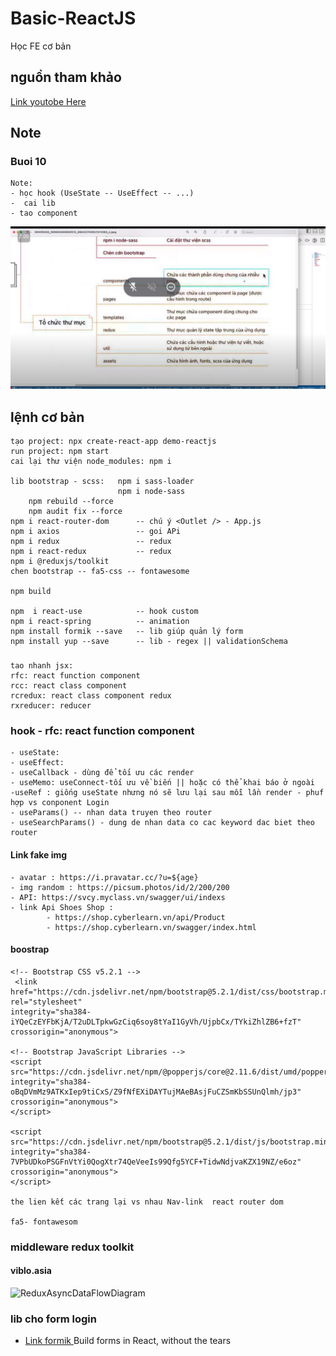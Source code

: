 # Basic-ReactJS
Học FE cơ bản
## nguồn tham khảo
[Link youtobe Here](https://www.youtube.com/watch?v=qe6xXyMEIEY&list=PLikSVTWMZtjNUFFsvZJpiaNpR1_hrggDf&index=8&ab_channel=L%C3%AATh%C3%A0nhPh%E1%BA%A1m)

## Note 
### Buoi 10
    Note: 
    - học hook (UseState -- UseEffect -- ...)
    -  cai lib
    - tao component

![...](./images/img_cautructhumuc.png)
## lệnh cơ bản

    tạo project: npx create-react-app demo-reactjs 
    run project: npm start 
    cai lại thư viện node_modules: npm i

    lib bootstrap - scss:   npm i sass-loader 
                            npm i node-sass
        npm rebuild --force
        npm audit fix --force
    npm i react-router-dom      -- chú ý <Outlet /> - App.js
    npm i axios                 -- goi APi
    npm i redux                 -- redux
    npm i react-redux           -- redux
    npm i @reduxjs/toolkit
    chen bootstrap -- fa5-css -- fontawesome

    npm build

    npm  i react-use            -- hook custom
    npm i react-spring          -- animation
    npm install formik --save   -- lib giúp quản lý form
    npm install yup --save      -- lib - regex || validationSchema

###
    tao nhanh jsx: 
    rfc: react function component
    rcc: react class component
    rcredux: react class component redux
    rxreducer: reducer 

### hook - rfc: react function component

    - useState:
    - useEffect:
    - useCallback - dùng để tối ưu các render
    - useMemo: useConnect-tối ưu về biến || hoặc có thể khai báo ở ngoài
    -useRef : giống useState nhưng nó sẽ lưu lại sau mỗi lần render - phuf hợp vs conponent Login
    - useParams() -- nhan data truyen theo router
    - useSearchParams() - dung de nhan data co cac keyword dac biet theo router

#### Link fake img 
    - avatar : https://i.pravatar.cc/?u=${age}
    - img random : https://picsum.photos/id/2/200/200
    - API: https://svcy.myclass.vn/swagger/ui/indexs
    - link Api Shoes Shop : 
            - https://shop.cyberlearn.vn/api/Product
            - https://shop.cyberlearn.vn/swagger/index.html


#### boostrap 

    <!-- Bootstrap CSS v5.2.1 -->
     <link href="https://cdn.jsdelivr.net/npm/bootstrap@5.2.1/dist/css/bootstrap.min.css" rel="stylesheet"
    integrity="sha384-iYQeCzEYFbKjA/T2uDLTpkwGzCiq6soy8tYaI1GyVh/UjpbCx/TYkiZhlZB6+fzT" crossorigin="anonymous">
    
    <!-- Bootstrap JavaScript Libraries -->
    <script src="https://cdn.jsdelivr.net/npm/@popperjs/core@2.11.6/dist/umd/popper.min.js"
    integrity="sha384-oBqDVmMz9ATKxIep9tiCxS/Z9fNfEXiDAYTujMAeBAsjFuCZSmKbSSUnQlmh/jp3" crossorigin="anonymous">
    </script>

    <script src="https://cdn.jsdelivr.net/npm/bootstrap@5.2.1/dist/js/bootstrap.min.js"
    integrity="sha384-7VPbUDkoPSGFnVtYi0QogXtr74QeVeeIs99Qfg5YCF+TidwNdjvaKZX19NZ/e6oz" crossorigin="anonymous">
    </script>

    the lien kết các trang lại vs nhau Nav-link  react router dom

    fa5- fontawesom
### middleware redux toolkit
#### viblo.asia
![ReduxAsyncDataFlowDiagram ](https://redux.js.org/assets/images/ReduxAsyncDataFlowDiagram-d97ff38a0f4da0f327163170ccc13e80.gif)

### lib cho form login

* [Link formik ](https://formik.org/) Build forms in React, without the tears 
    
    
